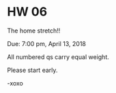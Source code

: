 # HW 06
The home stretch!!

Due: 7:00 pm, April 13, 2018

All numbered qs carry equal weight.

Please start early.

-xoxo
